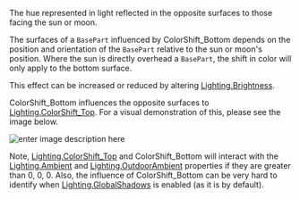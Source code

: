 The hue represented in light reflected in the opposite surfaces to those facing the sun or moon.

The surfaces of a `BasePart` influenced by ColorShift_Bottom depends on the position and orientation of the `BasePart` relative to the sun or moon's position. Where the sun is directly overhead a `BasePart`, the shift in color will only apply to the bottom surface.

This effect can be increased or reduced by altering [Lighting.Brightness](https://developer.roblox.com/api-reference/property/Lighting/Brightness).

ColorShift_Bottom influences the opposite surfaces to [Lighting.ColorShift_Top](https://developer.roblox.com/api-reference/property/Lighting/ColorShift_Top). For a visual demonstration of this, please see the image below.

![enter image description here][1]

Note, [Lighting.ColorShift_Top](https://developer.roblox.com/api-reference/property/Lighting/ColorShift_Top) and ColorShift_Bottom will interact with the [Lighting.Ambient](https://developer.roblox.com/api-reference/property/Lighting/Ambient) and [Lighting.OutdoorAmbient](https://developer.roblox.com/api-reference/property/Lighting/OutdoorAmbient) properties if they are greater than 0, 0, 0. Also, the influence of ColorShift_Bottom can be very hard to identify when [Lighting.GlobalShadows](https://developer.roblox.com/api-reference/property/Lighting/GlobalShadows) is enabled (as it is by default).

[1]: https://developer.roblox.com/assets/blt6316b01e497fa7aa/ColorShift.png